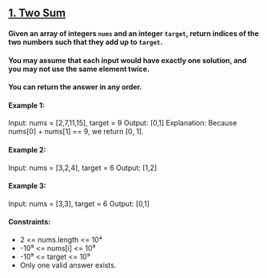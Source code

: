 ## [1. Two Sum](https://leetcode.com/problems/two-sum/)

#### Given an array of integers `nums` and an integer `target`, return indices of the two numbers such that they add up to `target`.
#### You may assume that each input would have **exactly one solution**, and you may not use the same element twice.
#### You can return the answer in any order.


#### Example 1:
Input: nums = [2,7,11,15], target = 9
Output: [0,1]
Explanation: Because nums[0] + nums[1] == 9, we return [0, 1].


#### Example 2:
Input: nums = [3,2,4], target = 6
Output: [1,2]

#### Example 3:
Input: nums = [3,3], target = 6
Output: [0,1]

#### Constraints:
- 2 <= nums.length <= 10⁴
- -10⁹ <= nums[i] <= 10⁹
- -10⁹ <= target <= 10⁹
- Only one valid answer exists.
